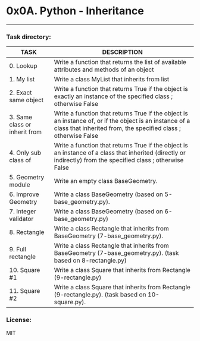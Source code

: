 # 0x0A. Python - Inheritance
---
### Task directory: 
| TASK | DESCRIPTION |
| ------ | ------ |
|0. Lookup|Write a function that returns the list of available attributes and methods of an object|
|1. My list|Write a class MyList that inherits from list|
|2. Exact same object|Write a function that returns True if the object is exactly an instance of the specified class ; otherwise False|
|3. Same class or inherit from|Write a function that returns True if the object is an instance of, or if the object is an instance of a class that inherited from, the specified class ; otherwise False|
|4. Only sub class of|Write a function that returns True if the object is an instance of a class that inherited (directly or indirectly) from the specified class ; otherwise False|
|5. Geometry module|Write an empty class BaseGeometry.|
|6. Improve Geometry |Write a class BaseGeometry (based on 5-base_geometry.py).|
|7. Integer validator |Write a class BaseGeometry (based on 6-base_geometry.py)|
|8. Rectangle|Write a class Rectangle that inherits from BaseGeometry (7-base_geometry.py).|
|9. Full rectangle|Write a class Rectangle that inherits from BaseGeometry (7-base_geometry.py). (task based on 8-rectangle.py)|
|10. Square #1|Write a class Square that inherits from Rectangle (9-rectangle.py)|
|11. Square #2|Write a class Square that inherits from Rectangle (9-rectangle.py). (task based on 10-square.py).|

### License:
MIT
